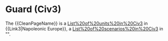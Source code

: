 # Guard (Civ3)

The {{CleanPageName}} is a [List%20of%20units%20in%20Civ3](unit) in {{Link3|Napoleonic Europe}}, a [List%20of%20scenarios%20in%20Civ3](scenario) in "".